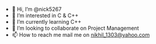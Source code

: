 - 👋 Hi, I’m @nick5267
- 👀 I’m interested in C & C++
- 🌱 I’m currently learning C++
- 💞️ I’m looking to collaborate on Project Management
- 📫 How to reach me mail me on nikhil_1303@yahoo.com


<!---
nick5267/nick5267 is a ✨ special ✨ repository because its `README.md` (this file) appears on your GitHub profile.
You can click the Preview link to take a look at your changes.
--->
